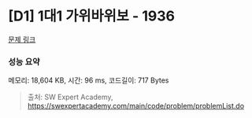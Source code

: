 # [D1] 1대1 가위바위보 - 1936 

[문제 링크](https://swexpertacademy.com/main/code/problem/problemDetail.do?contestProbId=AV5PjKXKALcDFAUq) 

### 성능 요약

메모리: 18,604 KB, 시간: 96 ms, 코드길이: 717 Bytes



> 출처: SW Expert Academy, https://swexpertacademy.com/main/code/problem/problemList.do